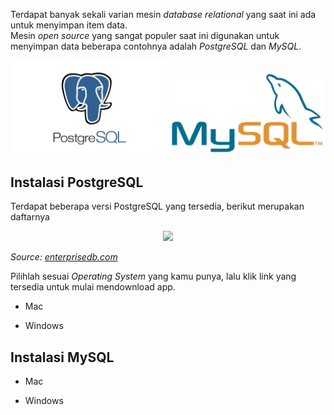 Terdapat banyak sekali varian mesin *database relational* yang saat ini ada untuk menyimpan item data.\
Mesin *open source* yang sangat populer saat ini digunakan untuk menyimpan data beberapa contohnya adalah *PostgreSQL* dan *MySQL*.
<p align="center">
<img src="/Images/postgre-img.jpg" width="250">
<img src="/Images/mysql-img.jpg" width="250">
</p> 

## Instalasi PostgreSQL
Terdapat beberapa versi PostgreSQL yang tersedia, berikut merupakan daftarnya 
<p align="center">
<img src="/Images/postgres-version-selection.jpg" width="250">

*Source: [enterprisedb.com](https://www.enterprisedb.com/downloads/postgres-postgresql-downloads)*
</p> 

Pilihlah sesuai *Operating System* yang kamu punya, lalu klik link yang tersedia untuk mulai mendownload app.

* Mac

* Windows

## Instalasi MySQL

* Mac

* Windows




